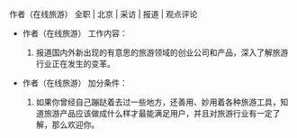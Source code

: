 作者（在线旅游） 全职 | 北京 | 采访 | 报道 | 观点评论

* 作者（在线旅游） 工作内容：

  1. 报道国内外新出现的有意思的旅游领域的创业公司和产品，深入了解旅游行业正在发生的变革。

* 作者（在线旅游） 加分条件：

  1. 如果你曾经自己蹦跶着去过一些地方，还善用、妙用着各种旅游工具，知道旅游产品应该做成什么样才最能满足用户，并且对旅游行业有一定了解，那么欢迎你。